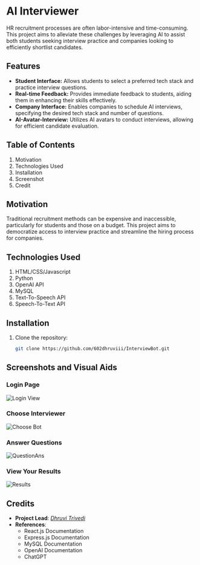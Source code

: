 # AI Interviewer

HR recruitment processes are often labor-intensive and time-consuming. This project aims to alleviate these challenges by leveraging AI to assist both students seeking interview practice and companies looking to efficiently shortlist candidates.

## Features

- **Student Interface:** Allows students to select a preferred tech stack and practice interview questions.
- **Real-time Feedback:** Provides immediate feedback to students, aiding them in enhancing their skills effectively.
- **Company Interface:** Enables companies to schedule AI interviews, specifying the desired tech stack and number of questions.
- **AI-Avatar-Interview:** Utilizes AI avatars to conduct interviews, allowing for efficient candidate evaluation.

## Table of Contents
1. Motivation
2. Technologies Used
3. Installation
4. Screenshot
5. Credit

## Motivation

Traditional recruitment methods can be expensive and inaccessible, particularly for students and those on a budget. This project aims to democratize access to interview practice and streamline the hiring process for companies.

## Technologies Used
1. HTML/CSS/Javascript
2. Python
3. OpenAI API
4. MySQL
5. Text-To-Speech API
6. Speech-To-Text API


## Installation

1. Clone the repository:

   ```bash
   git clone https://github.com/602dhruviii/InterviewBot.git

## Screenshots and Visual Aids
### Login Page
![Login View](./Images/login.png)
### Choose Interviewer 
![Choose Bot](./Images/bot.png)
### Answer Questions
![QuestionAns](./Images/QuestionAns.png)
### View Your Results
![Results](./Images/Results.png)

## Credits
* **Project Lead**: *[Dhruvi Trivedi](https://github.com/602dhruviii)*
* **References**: 
  * React.js Documentation
  * Express.js Documentation
  * MySQL Documentation
  * OpenAI Documentation
  * ChatGPT


